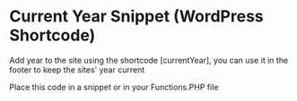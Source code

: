 # Current Year Snippet (WordPress Shortcode)
Add year to the site using the shortcode [currentYear], you can use it in the footer to keep the sites' year current

Place this code in a snippet or in your Functions.PHP file
